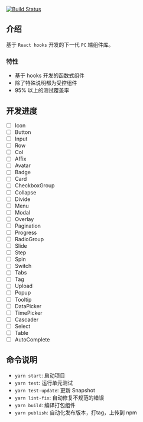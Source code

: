 [![Build Status](https://travis-ci.org/ming-cult/snake-design.png)](https://travis-ci.org/ming-cult/snake-design)


## 介绍

基于 `React hooks` 开发的下一代 `PC` 端组件库。

### 特性

* 基于 hooks 开发的函数式组件
* 除了特殊说明都为受控组件
* 95% 以上的测试覆盖率

## 开发进度

 - [ ] Icon
 - [ ] Button
 - [ ] Input
 - [ ] Row
 - [ ] Col
 - [ ] Affix
 - [ ] Avatar
 - [ ] Badge
 - [ ] Card
 - [ ] CheckboxGroup
 - [ ] Collapse
 - [ ] Divide
 - [ ] Menu
 - [ ] Modal
 - [ ] Overlay
 - [ ] Pagination
 - [ ] Progress
 - [ ] RadioGroup
 - [ ] Slide
 - [ ] Step
 - [ ] Spin
 - [ ] Switch
 - [ ] Tabs
 - [ ] Tag
 - [ ] Upload
 - [ ] Popup
 - [ ] Tooltip
 - [ ] DataPicker
 - [ ] TimePicker
 - [ ] Cascader
 - [ ] Select
 - [ ] Table
 - [ ] AutoComplete

## 命令说明

 * `yarn start`: 启动项目
 * `yarn test`: 运行单元测试
 * `yarn test-update`: 更新 Snapshot
 * `yarn lint-fix`: 自动修复不规范的错误
 * `yarn build`: 编译打包组件
 * `yarn publish`: 自动化发布版本，打tag，上传到 npm

